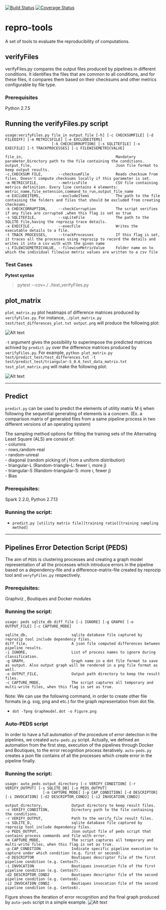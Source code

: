[![Build Status](https://travis-ci.org/ali4006/repro-tools.svg?branch=auto-peds)](https://travis-ci.org/ali4006/repro-tools)
[![Coverage Status](https://coveralls.io/repos/github/ali4006/repro-tools/badge.svg?branch=auto-peds)](https://coveralls.io/github/ali4006/repro-tools?branch=auto-peds)

# repro-tools
A set of tools to evaluate the reproducibility of computations.

## verifyFiles

verifyFiles.py compares the output files produced by pipelines in different conditions. It identifies the files that are common to all conditions, and for these files, it compares them based on their checksums and other metrics configurable by file type.

### Prerequisites

Python 2.7.5

## Running the verifyFiles.py script

```
usage:verifyFiles.py file_in output_file [-h] [-c CHECKSUMFILE] [-d FILEDIFF] [-m METRICSFILE] [-e EXCLUDEITEMS]
                     [-k CHECKCORRUPTION] [-s SQLITEFILE] [-x EXECFILE] [-t TRACKPROCESSES] [-i FILEWISEMETRICVALUE]

file_in,                                          Mandatory parameter.Directory path to the file containing the conditions.
output_file,                                      Json file format to keep output results.
-c,CHECKSUM FILE,       --checksumFile            Reads checksum from files. Doesn't compute checksums locally if this parameter is set.
-m METRICSFILE,         --metricsFile             CSV file containing metrics definition. Every line contains 4 elements: metric_name,file_extension,command_to_run,output_file_name
-e EXCLUDEITEMS,        --excludeItems            The path to the file containing the folders and files that should be excluded from creating checksums.
-k CHECKCORRUPTION,     --checkCorruption         The script verifies if any files are corrupted ,when this flag is set as true
-s SQLITEFILE,          --sqLiteFile              The path to the SQLITE file,having the reprozip trace details.
-x EXECFILE ,           --execFile                Writes the executable details to a file.
-t TRACK PROCESSES,     --trackProcesses          If this flag is set, it traces all the processes using reprozip to record the details and writes it into a csv with with the given name
-i FILEWISEMETRICVALUE, --filewiseMetricValue     Folder name on to which the individual filewise metric values are written to a csv file
```
### Test Cases
__Pytest syntax__
>pytest --cov=./ ./test_verifyFiles.py
## plot_matrix

`plot_matrix.py` plot heatmaps of difference matrices produced by
`verifyFiles.py`. For instance, `./plot_matrix.py
test/test_differences_plot.txt output.png` will produce the following
plot:

![Alt text](./reprotools/test/test_differences_plot.png?raw=true "Title")

`-t` argument gives the possibility to superimpose the predicted matrices achived by `predict.py` over the difference matrices produced by `verifyFiles.py`. For example, `python plot_matrix.py test/predict_test/test_differences.txt -t test/predict_test/triangular-S_0.6_test_data_matrix.txt test_plot_matrix.png` will make the following plot:  

![Alt text](./reprotools/test/test_plot_matrix.png?raw=true "Title")
___
## Predict

`predict.py` can be used to predict the elements of utility matrix M ij when following the sequential generating of elements is a concern.
(Ex. a comparison matrix of generated files from a same pipeline process in two different versions of an operating system) 

The sampling method options for fitting the training sets of the Alternating Least Square (ALS) are consist of:  
	- columns  
	- rows,random-real  
	- random-unreal  
	- diagonal (random picking of j from a uniform distribution)  
	- triangular-L (Random-triangle-L: fewer i, more j)  
	- triangular-S (Random-triangular-S: more i, fewer j)  
	- Bias 

### Prerequisites: 
Spark 2.2.0, Python 2.7.13

### Running the script:
  * `predict.py [utility matrix file][training ratio][training sampling method]`
___

## Pipelines Error Detection Script (PEDS)

The aim of `PEDS` is clustering processes and creating a graph model representation of all the processes which introduce errors in the pipeline
based on a dependency-file and a difference-matrix-file created by reprozip tool and `veryfyFiles.py` respectively.

### Prerequisites:

Graphviz , Boutiques and Docker modules

### Running the script:

```
usage: peds sqlite_db diff_file [-i IGNORE] [-g GRAPH] [-o OUTPUT_FILE] [-c CAPTURE_MODE]

sqlite_db,                    sqlite database file captured by reprozip tool include dependency files.
diff_file,                    A json file computed differences between pipeline results.
-i IGNORE,                    List of process names to ignore during classification.
-g GRAPH,                     Graph name in a dot file format to save as output. Also output graph will be rendered in a png file format as well.
-o OUTPUT_FILE,               Output path directory to keep the result files.
-c CAPTURE_MODE,              The script captures all temporary and multi-write files, when this flag is set as true.
```
  Note: We can use the following command, in order to create other file formats (e.g. svg, png and etc.) for the graph representation from dot file.

  * `dot -Tpng Graphmodel.dot -o Figure.png`

### Auto-PEDS script

In order to have a full automation of the procedure of error detection in the pipelines, we created `auto-peds.py` script.
Actually, we defined an automation from the first step, execution of the pipelines through Docker and Boutiques, to the error recognition process iteratively.
`auto-peds.py` creates a json file contains of all the processes which create error in the pipeline finally.

### Running the script:

```
usage: auto_peds output_directory [-c VERIFY_CONDITION] [-r VERIFY_OUTPUT] [-s SQLITE_DB] [-o PEDS_OUTPUT]
                 [-m CAPTURE_MODE] [-p CAP_CONDITION] [-d DESCRIPTOR] [-i INVOCATION] [-d2 DESCRIPTOR_COND2] [-i2 INVOCATION_COND2]

output_directory,             Output directory to keep result files.
-c VERIFY_CONDITION,          Directory path to the file containing the conditions.
-r VERIFY_OUTPUT,             Path to the verify_file result files.
-s SQLITE_D,                  sqlite database file captured by reprozip tool include dependency files.
-o PEDS_OUTPUT,               Json output file of peds script that contains process commands and file with error.
-m CAPTURE_MODE,              The script captures all temporary and multi-write files, when this flag is set as true.
-p CAP_CONDITION              Indicate specific pipeline execution to capture under which condition (e.g. first or second).
-d DESCRIPTOR                 Boutiques descriptor file of the first pipeline condition (e.g. Centos7).
-i INVOCATION                 Boutiques invocation file of the first pipeline condition (e.g. Centos7).
-d2 DESCRIPTOR_COND2          Boutiques descriptor file of the second pipeline condition (e.g. Centos6).
-i2 INVOCATION_COND2          Boutiques invocation file of the second pipeline condition (e.g. Centos6).
```

Figure shows the iteration of error recognition and the final graph produced by `auto-peds` script in a simple example.
![Alt text](./reprotools/test/peds_test_data/classification.png?raw=true "Title")
